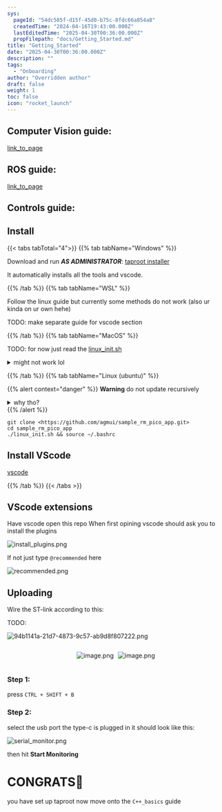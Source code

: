 ```yaml
---
sys:
  pageId: "54dc585f-d15f-45d0-b75c-8fdc66a854a8"
  createdTime: "2024-04-16T19:43:00.000Z"
  lastEditedTime: "2025-04-30T00:36:00.000Z"
  propFilepath: "docs/Getting_Started.md"
title: "Getting_Started"
date: "2025-04-30T00:36:00.000Z"
description: ""
tags:
  - "Onboarding"
author: "Overridden author"
draft: false
weight: 1
toc: false
icon: "rocket_launch"
---
```


## Computer Vision guide:

[link_to_page](86d45bc0-388b-4d26-8848-44f255f73d0e)

## ROS guide:

[link_to_page](3c76c1de-ec8f-46d6-8b0a-294005edc2d5)

## Controls guide:

## Install

{{< tabs tabTotal="4">}}
{{% tab tabName="Windows" %}}

Download and run _**AS ADMINISTRATOR**_: [taproot installer](https://github.com/Thornbots/TeachingFreshies/releases/tag/1.0)

It automatically installs all the tools and vscode.

{{% /tab %}}
{{% tab tabName="WSL" %}}

Follow the linux guide but currently some methods do not work (also ur kinda on ur own hehe)

TODO: make separate guide for vscode section

{{% /tab %}}
{{% tab tabName="MacOS" %}}

TODO: for now just read the [linux_init.sh](https://github.com/agmui/sample_rm_pico_app/blob/main/linux_init.sh)

<details>
<summary>might not work lol</summary>

`brew install libusb pkg-config`

Next install: [vscode](https://code.visualstudio.com/Download)

</details>

{{% /tab %}}
{{% tab tabName="Linux (ubuntu)" %}}

{{% alert context="danger" %}}
**Warning** do not update recursively
<details>
<summary>why tho?</summary>
There are some submodules that may go on for a while (like tinyusb) and I highly
recommend you don't need to get them.
If you want to see what submodules I update just look in `linux_init.sh`
</details>
{{% /alert %}}

```shell
git clone <https://github.com/agmui/sample_rm_pico_app.git>
cd sample_rm_pico_app
./linux_init.sh && source ~/.bashrc
```

## Install VScode

[vscode](https://code.visualstudio.com/Download)

{{% /tab %}}
{{< /tabs >}}

## VScode extensions

Have vscode open this repo
When first opining vscode should ask you to install the plugins

![install_plugins.png](https://prod-files-secure.s3.us-west-2.amazonaws.com/d518164a-d88e-44d1-a4ee-3adb3bd8bce0/89bd30f0-1825-4e77-867b-0a41ce370880/install_plugins.png?X-Amz-Algorithm=AWS4-HMAC-SHA256&X-Amz-Content-Sha256=UNSIGNED-PAYLOAD&X-Amz-Credential=ASIAZI2LB466RP6QEVNI%2F20250624%2Fus-west-2%2Fs3%2Faws4_request&X-Amz-Date=20250624T004305Z&X-Amz-Expires=3600&X-Amz-Security-Token=IQoJb3JpZ2luX2VjECgaCXVzLXdlc3QtMiJGMEQCIFMFQINXN5uncDFEeC%2BPu61paqWdjA22bYDLbmjCI2M7AiBUZarxgnKRMFE2DDh8hqX9W3PAKn%2BYx9p7jWOpmUwX1Sr%2FAwghEAAaDDYzNzQyMzE4MzgwNSIMPHcceMfgZ%2FTngOGrKtwDm7C9Nw%2Fy1THMlO%2FQaMJXxguLkkpoidj9BVci1pKzudvGUMR2CCjQaJu6XCI%2B2UPuIUsRX7ONm9p6OXqDImXhy7ZIVDngFkix3X7yR9D3JEkWGi6hQhDioqgfyri6h2sY35RGRw23l3vyyJtSnxRZCsatoYXgo%2Bix7pdPF2scnmckgxnVbnALO%2BbAW2P9WVqjZb%2FIvYVHRyOcBlTt%2F%2ByrcIBC2vVN581dpVDu0LdgKrtGqVkGvJJup6u9PHi%2FHiyxljHqHKgiG71iyMfWw2dQ5ATjA9BV5dKIusSBqlsxXgVkpd0pH%2BQyvVqVM7LgJJDR7NgEy2jT0OK%2B4tiGvOq%2FDGDqmghch%2Fx3H6FZvywCnP%2BTVsP4wi5py8%2FJiKViOJ1BG%2FLb636mimpXqSE0IvoOFX6ZizLRAL9MeE30hf6x1CNgfWtpt9mSfT2QobXu9rz0jOlHCzojkf9DdHW%2BDzseQfDf0xhHgP%2FWBr7qvjgYEwGOCYX4J0k3BLmBrsgnjYlx5ihsWJ6nYi2rmiCk0CVrUJ%2BLxi21kE01kxnarxVeswtofBI%2BLwKmbaZdiwrpzyfoDvKH9W66FU4gc79unK3Hohkntt%2B0H6Xqc5FJiIID8vyd3JXWvrJ5r0sAMsgwpdfnwgY6pgGKLGEIhcossxlGyog9oqO9W7TAGEjyqzb6dz7%2Fq8Dux3RbCteKJvz3%2BwkeuRprblScfIaKrQyMIu654RYnkKv0h%2Bymg%2BncjUmWhN6gH25fa7t2VKhK%2BvTMTPilmoVv%2BHkZmcxtgWVNDSptW%2BIfoKI%2FW6pEHikrGfx%2B9rw1s2rhJB0viYp%2BaBBbWSGZCrJIEK0BZS7ufb%2FBJIAjRByhdYxXLjOeHUBm&X-Amz-Signature=39f4c26dc7de342e13086c2dd4022a79b2aec08f6a24c0bf754fa3f9a26269ab&X-Amz-SignedHeaders=host&x-amz-checksum-mode=ENABLED&x-id=GetObject)

If not just type `@recommended` here  

![recommended.png](https://prod-files-secure.s3.us-west-2.amazonaws.com/d518164a-d88e-44d1-a4ee-3adb3bd8bce0/61e661e9-5d85-4dfc-be0d-8d2097a5e793/recommended.png?X-Amz-Algorithm=AWS4-HMAC-SHA256&X-Amz-Content-Sha256=UNSIGNED-PAYLOAD&X-Amz-Credential=ASIAZI2LB466RP6QEVNI%2F20250624%2Fus-west-2%2Fs3%2Faws4_request&X-Amz-Date=20250624T004305Z&X-Amz-Expires=3600&X-Amz-Security-Token=IQoJb3JpZ2luX2VjECgaCXVzLXdlc3QtMiJGMEQCIFMFQINXN5uncDFEeC%2BPu61paqWdjA22bYDLbmjCI2M7AiBUZarxgnKRMFE2DDh8hqX9W3PAKn%2BYx9p7jWOpmUwX1Sr%2FAwghEAAaDDYzNzQyMzE4MzgwNSIMPHcceMfgZ%2FTngOGrKtwDm7C9Nw%2Fy1THMlO%2FQaMJXxguLkkpoidj9BVci1pKzudvGUMR2CCjQaJu6XCI%2B2UPuIUsRX7ONm9p6OXqDImXhy7ZIVDngFkix3X7yR9D3JEkWGi6hQhDioqgfyri6h2sY35RGRw23l3vyyJtSnxRZCsatoYXgo%2Bix7pdPF2scnmckgxnVbnALO%2BbAW2P9WVqjZb%2FIvYVHRyOcBlTt%2F%2ByrcIBC2vVN581dpVDu0LdgKrtGqVkGvJJup6u9PHi%2FHiyxljHqHKgiG71iyMfWw2dQ5ATjA9BV5dKIusSBqlsxXgVkpd0pH%2BQyvVqVM7LgJJDR7NgEy2jT0OK%2B4tiGvOq%2FDGDqmghch%2Fx3H6FZvywCnP%2BTVsP4wi5py8%2FJiKViOJ1BG%2FLb636mimpXqSE0IvoOFX6ZizLRAL9MeE30hf6x1CNgfWtpt9mSfT2QobXu9rz0jOlHCzojkf9DdHW%2BDzseQfDf0xhHgP%2FWBr7qvjgYEwGOCYX4J0k3BLmBrsgnjYlx5ihsWJ6nYi2rmiCk0CVrUJ%2BLxi21kE01kxnarxVeswtofBI%2BLwKmbaZdiwrpzyfoDvKH9W66FU4gc79unK3Hohkntt%2B0H6Xqc5FJiIID8vyd3JXWvrJ5r0sAMsgwpdfnwgY6pgGKLGEIhcossxlGyog9oqO9W7TAGEjyqzb6dz7%2Fq8Dux3RbCteKJvz3%2BwkeuRprblScfIaKrQyMIu654RYnkKv0h%2Bymg%2BncjUmWhN6gH25fa7t2VKhK%2BvTMTPilmoVv%2BHkZmcxtgWVNDSptW%2BIfoKI%2FW6pEHikrGfx%2B9rw1s2rhJB0viYp%2BaBBbWSGZCrJIEK0BZS7ufb%2FBJIAjRByhdYxXLjOeHUBm&X-Amz-Signature=35129fcd20e3a838dee216d9b3db1ab6e03b9cc429e456c34bf454a2f605df49&X-Amz-SignedHeaders=host&x-amz-checksum-mode=ENABLED&x-id=GetObject)

## Uploading

Wire the ST-link according to this:

TODO:

![94b1141a-21d7-4873-9c57-ab9d8f807222.png](https://prod-files-secure.s3.us-west-2.amazonaws.com/d518164a-d88e-44d1-a4ee-3adb3bd8bce0/e5fad17d-ab82-4300-9f4c-505ab4b1202c/94b1141a-21d7-4873-9c57-ab9d8f807222.png?X-Amz-Algorithm=AWS4-HMAC-SHA256&X-Amz-Content-Sha256=UNSIGNED-PAYLOAD&X-Amz-Credential=ASIAZI2LB466RP6QEVNI%2F20250624%2Fus-west-2%2Fs3%2Faws4_request&X-Amz-Date=20250624T004305Z&X-Amz-Expires=3600&X-Amz-Security-Token=IQoJb3JpZ2luX2VjECgaCXVzLXdlc3QtMiJGMEQCIFMFQINXN5uncDFEeC%2BPu61paqWdjA22bYDLbmjCI2M7AiBUZarxgnKRMFE2DDh8hqX9W3PAKn%2BYx9p7jWOpmUwX1Sr%2FAwghEAAaDDYzNzQyMzE4MzgwNSIMPHcceMfgZ%2FTngOGrKtwDm7C9Nw%2Fy1THMlO%2FQaMJXxguLkkpoidj9BVci1pKzudvGUMR2CCjQaJu6XCI%2B2UPuIUsRX7ONm9p6OXqDImXhy7ZIVDngFkix3X7yR9D3JEkWGi6hQhDioqgfyri6h2sY35RGRw23l3vyyJtSnxRZCsatoYXgo%2Bix7pdPF2scnmckgxnVbnALO%2BbAW2P9WVqjZb%2FIvYVHRyOcBlTt%2F%2ByrcIBC2vVN581dpVDu0LdgKrtGqVkGvJJup6u9PHi%2FHiyxljHqHKgiG71iyMfWw2dQ5ATjA9BV5dKIusSBqlsxXgVkpd0pH%2BQyvVqVM7LgJJDR7NgEy2jT0OK%2B4tiGvOq%2FDGDqmghch%2Fx3H6FZvywCnP%2BTVsP4wi5py8%2FJiKViOJ1BG%2FLb636mimpXqSE0IvoOFX6ZizLRAL9MeE30hf6x1CNgfWtpt9mSfT2QobXu9rz0jOlHCzojkf9DdHW%2BDzseQfDf0xhHgP%2FWBr7qvjgYEwGOCYX4J0k3BLmBrsgnjYlx5ihsWJ6nYi2rmiCk0CVrUJ%2BLxi21kE01kxnarxVeswtofBI%2BLwKmbaZdiwrpzyfoDvKH9W66FU4gc79unK3Hohkntt%2B0H6Xqc5FJiIID8vyd3JXWvrJ5r0sAMsgwpdfnwgY6pgGKLGEIhcossxlGyog9oqO9W7TAGEjyqzb6dz7%2Fq8Dux3RbCteKJvz3%2BwkeuRprblScfIaKrQyMIu654RYnkKv0h%2Bymg%2BncjUmWhN6gH25fa7t2VKhK%2BvTMTPilmoVv%2BHkZmcxtgWVNDSptW%2BIfoKI%2FW6pEHikrGfx%2B9rw1s2rhJB0viYp%2BaBBbWSGZCrJIEK0BZS7ufb%2FBJIAjRByhdYxXLjOeHUBm&X-Amz-Signature=4f3ac7ed5660b0563ffa0deeb09f2adeb8d988e31adbe40a6ce73fa4f00ed2f3&X-Amz-SignedHeaders=host&x-amz-checksum-mode=ENABLED&x-id=GetObject)

<div style="display: flex;flex-direction: row; column-gap:10px; max-width: 630px;justify-content: center;">
<div>

![image.png](https://prod-files-secure.s3.us-west-2.amazonaws.com/d518164a-d88e-44d1-a4ee-3adb3bd8bce0/210ecb78-1116-4d7b-b9b7-2292f66fa2c2/image.png?X-Amz-Algorithm=AWS4-HMAC-SHA256&X-Amz-Content-Sha256=UNSIGNED-PAYLOAD&X-Amz-Credential=ASIAZI2LB466VYAB6GOA%2F20250624%2Fus-west-2%2Fs3%2Faws4_request&X-Amz-Date=20250624T004306Z&X-Amz-Expires=3600&X-Amz-Security-Token=IQoJb3JpZ2luX2VjECgaCXVzLXdlc3QtMiJIMEYCIQDZpRX%2BJrZvjpG033FjyJTjqaDiUlG4DpfzG1ipSvHVfQIhAMzxZIYlvAfwg7liZXjJ9gkLezVcC8m6ZldzGYJuGpenKv8DCCEQABoMNjM3NDIzMTgzODA1Igw0Epejy%2BR%2F7zbXPeQq3AMQdXL7JqrSPY%2FCIvs1oou3vNM3VmccEUJeDpO%2BjHxdNml9A633PPquEbN5DmUCa7lOunN7kQbJQUN2r7JnynMs%2BXnzvSN4Ce4xMg1SB%2BwhkdblSSiq4yy6MUVW3BA3rfdmqi44FZvBs6JMvyzc2bVum2n25ccve0xTMaormm7qLG85%2FusDfeEk3KsTmfWY70csOxNb5SmhWob92IlWa8hD6oPGI%2F3ZenfZEIQ3z0nGZ2LHQHQ8lvEwWGCHhD3DoxEvJp0onF1%2FP%2FaLdHKSenSREhU7yYljkUaKU2uKwjkPl2Ih2C5NHBbjEbNJ%2BHISr7fBFdIz6AEwgL%2B1eT0IFaCL39YhgbuBwuoGL6cnLu5ZbHa5jThhRY0ZknXyHD7j1yX068Ii6xr4Hs8YgtuT4APIn1zfkJqvAjuSV0ncTBIKdL8lbgEdOkZpJzFu6WB5%2FL0W7QSIWcOKK6YKlCbCY11Hp9M7TNshOVxBO0YzrVz%2Bb7y25yg3BaYGF0QRE4Qs790pIiRb5yRVINX8Af21Y7uph4Wd7RM%2Bn%2B21lDVQg9FnEMujawtpqwz6Ykb4owQ6PKkZPgIoaNQBwwg8%2F4InABB400y7MG5lifbD6Jni8E038WdPeR3sJP4s5RZH%2FTC61ufCBjqkAfIdaUnZkf7dX%2B18BRQZz%2FiTLjrB4ZPE%2BVR7YBzgw%2B49nh%2FhGUSxl3s1i7J6jet65lzML7hbr3Sf3LRTrgCMboeLi%2BLUcJ8WtDb2D9NIVdKo258%2F0pOekpC74q2gFbCMiIfmUQ8kajV1Gykf%2B6WSWiDUDKmKs4%2FoATJRAzpjNrMGmnFM3MdiJQN%2BUl0n1n1EH%2F4gyDgJ%2FBucKiwyhGM1sSCSHgUr&X-Amz-Signature=146d410f4e3cce44f55cd15ac0e2f3093c2da7337bd2416988fb00ae6f2a2399&X-Amz-SignedHeaders=host&x-amz-checksum-mode=ENABLED&x-id=GetObject)

</div>
<div>

![image.png](https://prod-files-secure.s3.us-west-2.amazonaws.com/d518164a-d88e-44d1-a4ee-3adb3bd8bce0/33a0fd0f-8ca6-4a86-8e09-26e95ded1fff/image.png?X-Amz-Algorithm=AWS4-HMAC-SHA256&X-Amz-Content-Sha256=UNSIGNED-PAYLOAD&X-Amz-Credential=ASIAZI2LB466UWSHGVE4%2F20250624%2Fus-west-2%2Fs3%2Faws4_request&X-Amz-Date=20250624T004307Z&X-Amz-Expires=3600&X-Amz-Security-Token=IQoJb3JpZ2luX2VjECgaCXVzLXdlc3QtMiJIMEYCIQCZKjRYM%2FcLfkRKZxpuc6EetlUoy%2F1hXe9zUcyHYn4zagIhALiLXSfMWqE6a2HCeBi3WsB83CQhZA82TOUvxMuaRxlDKv8DCCEQABoMNjM3NDIzMTgzODA1IgxN51IZYDWGzAcsf3sq3APSN24oC%2B8txaVgxHRvwHESSlUA22I8buurXgoEyjgqQFe6lnwF%2FY8EvWcolWHB2ID%2Fi%2BzdcqWW7g%2BSflbPTuQHhfav1nzxJgcEtATMV6xiZaavn1QkKX%2FO7UstUjgc%2F0viMdr5I%2BunSKuOhOIOBg%2FMi%2BGBGoq%2BKyRCf3hqNy88U6cRrPecRRcFbd00LQFtZYZkt%2FXN06xmA458y54sKSVO6bqA2bVIRJTwJKBh68Hl7Btbsq0NvohdfFvUUCojqP1qzR6ARgeQJgsZLbePL7eDdErU7lvVURTZWaB%2FrtNaqSnzurd2jfFWGJVDknWPLJZ7pEowDE7mJsA4ZguIXA5pUR0t628tlaynTjMCd2N%2BBHnm3TczPNuZwwdk1Eu%2B4SuwWBYStGR3nuETQaqK0KDT9FjRwcsEs1EWvCtdrmUsnGb3oD4onJKHTcnDL9qZhVyQeZFeOQ1ZLG4vOhzKmoKwKNOqoQ3DAq7xe4X6a6tZa4nhn5TOFiOWw5fkiW4byGlAYqKHDPXSLxT96raCc54R%2FJel3uEYmDH3ucUQGgjsbF2Y5RaAGlHzRGNbUdFWg9UBcqfKmF04fvDjcsNvSbgPPCOvY4qmJhcfIInSSUMbhGXB7EW2eMDN%2BPHq5jCo1%2BfCBjqkAcwCu9jOmHvJE2uSTp98vcrqeMTpnvrJUmhTqwNazex2SrHH%2FAbTtalRxREMr0FQGHB%2B7Vq33VvZriDxa0MkmYMW%2FG71lPLAb2FjQpa2YNUeSUsMcMpXzvOSQer2d0Qg1v9VzEfxh4vgTOyRCiLloex4jjZrNixnLCd816wPFVC8S1GIiOnrIAsuOhxS5XO%2FUhceNGkG12hRrnOmWGTC9i2YBYNt&X-Amz-Signature=154a8579ec426decb412dfd4c8b8f841c705a08d20665a321b99a236abf6e920&X-Amz-SignedHeaders=host&x-amz-checksum-mode=ENABLED&x-id=GetObject)

</div>
</div>

### Step 1:

press `CTRL + SHIFT + B`

### Step 2:

select the usb port the type-c is plugged in it should look like this:

![serial_monitor.png](https://prod-files-secure.s3.us-west-2.amazonaws.com/d518164a-d88e-44d1-a4ee-3adb3bd8bce0/f03f4774-05d4-4393-b6a0-d5efb6d315ab/serial_monitor.png?X-Amz-Algorithm=AWS4-HMAC-SHA256&X-Amz-Content-Sha256=UNSIGNED-PAYLOAD&X-Amz-Credential=ASIAZI2LB466RP6QEVNI%2F20250624%2Fus-west-2%2Fs3%2Faws4_request&X-Amz-Date=20250624T004305Z&X-Amz-Expires=3600&X-Amz-Security-Token=IQoJb3JpZ2luX2VjECgaCXVzLXdlc3QtMiJGMEQCIFMFQINXN5uncDFEeC%2BPu61paqWdjA22bYDLbmjCI2M7AiBUZarxgnKRMFE2DDh8hqX9W3PAKn%2BYx9p7jWOpmUwX1Sr%2FAwghEAAaDDYzNzQyMzE4MzgwNSIMPHcceMfgZ%2FTngOGrKtwDm7C9Nw%2Fy1THMlO%2FQaMJXxguLkkpoidj9BVci1pKzudvGUMR2CCjQaJu6XCI%2B2UPuIUsRX7ONm9p6OXqDImXhy7ZIVDngFkix3X7yR9D3JEkWGi6hQhDioqgfyri6h2sY35RGRw23l3vyyJtSnxRZCsatoYXgo%2Bix7pdPF2scnmckgxnVbnALO%2BbAW2P9WVqjZb%2FIvYVHRyOcBlTt%2F%2ByrcIBC2vVN581dpVDu0LdgKrtGqVkGvJJup6u9PHi%2FHiyxljHqHKgiG71iyMfWw2dQ5ATjA9BV5dKIusSBqlsxXgVkpd0pH%2BQyvVqVM7LgJJDR7NgEy2jT0OK%2B4tiGvOq%2FDGDqmghch%2Fx3H6FZvywCnP%2BTVsP4wi5py8%2FJiKViOJ1BG%2FLb636mimpXqSE0IvoOFX6ZizLRAL9MeE30hf6x1CNgfWtpt9mSfT2QobXu9rz0jOlHCzojkf9DdHW%2BDzseQfDf0xhHgP%2FWBr7qvjgYEwGOCYX4J0k3BLmBrsgnjYlx5ihsWJ6nYi2rmiCk0CVrUJ%2BLxi21kE01kxnarxVeswtofBI%2BLwKmbaZdiwrpzyfoDvKH9W66FU4gc79unK3Hohkntt%2B0H6Xqc5FJiIID8vyd3JXWvrJ5r0sAMsgwpdfnwgY6pgGKLGEIhcossxlGyog9oqO9W7TAGEjyqzb6dz7%2Fq8Dux3RbCteKJvz3%2BwkeuRprblScfIaKrQyMIu654RYnkKv0h%2Bymg%2BncjUmWhN6gH25fa7t2VKhK%2BvTMTPilmoVv%2BHkZmcxtgWVNDSptW%2BIfoKI%2FW6pEHikrGfx%2B9rw1s2rhJB0viYp%2BaBBbWSGZCrJIEK0BZS7ufb%2FBJIAjRByhdYxXLjOeHUBm&X-Amz-Signature=c5809e6979edb7fb7882e3e60139f24009b76def46404552908e98a7a7348fde&X-Amz-SignedHeaders=host&x-amz-checksum-mode=ENABLED&x-id=GetObject)

then hit **Start Monitoring**

# CONGRATS🎉

you have set up taproot now move onto the `C++_basics` guide
